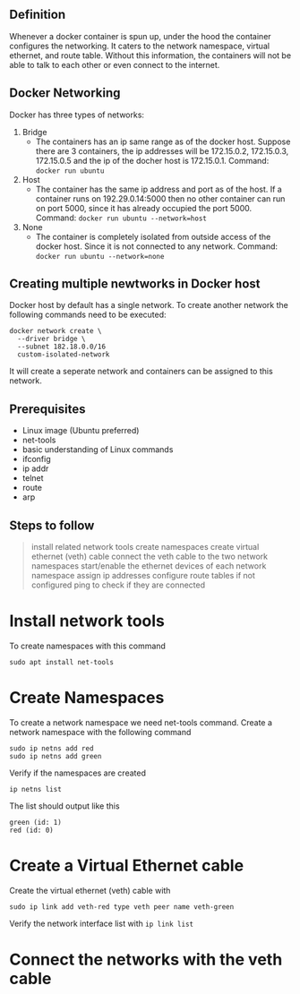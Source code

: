 ## Definition

Whenever a docker container is spun up, under the hood the container configures the networking. It caters to the network namespace, virtual ethernet, and route table. Without this information, the containers will not be able to talk to each other or even connect to the internet.

## Docker Networking
Docker has three types of networks:
1. Bridge
   - The containers has an ip same range as of the docker host. Suppose there are 3 containers, the ip addresses will be 172.15.0.2, 172.15.0.3, 172.15.0.5 and the ip of the docher host is 172.15.0.1. Command: `docker run ubuntu`
2. Host
   - The container has the same ip address and port as of the host. If a container runs on 192.29.0.14:5000 then no other container can run on port 5000, since it has already occupied the port 5000. Command: `docker run ubuntu --network=host`
3. None
   - The container is completely isolated from outside access of the docker host. Since it is not connected to any network. Command: `docker run ubuntu --network=none`

## Creating multiple newtworks in Docker host
Docker host by default has a single network. To create another network the following commands need to be executed:
```
docker network create \
  --driver bridge \
  --subnet 182.18.0.0/16
  custom-isolated-network
```

It will create a seperate network and containers can be assigned to this network.

## Prerequisites

- Linux image (Ubuntu preferred)
- net-tools
- basic understanding of Linux commands
- ifconfig
- ip addr
- telnet
- route
- arp

## Steps to follow

> install related network tools
> create namespaces
> create virtual ethernet (veth) cable
> connect the veth cable to the two network namespaces
> start/enable the ethernet devices of each network namespace
> assign ip addresses
> configure route tables if not configured
> ping to check if they are connected

# Install network tools

To create namespaces with this command

`sudo apt install net-tools`

# Create Namespaces

To create a network namespace we need net-tools command. Create a network namespace with the following command

```
sudo ip netns add red
sudo ip netns add green
```

Verify if the namespaces are created

`ip netns list`

The list should output like this

```
green (id: 1)
red (id: 0)
```

# Create a Virtual Ethernet cable

Create the virtual ethernet (veth) cable with

`sudo ip link add veth-red type veth peer name veth-green`

Verify the network interface list with `ip link list`

# Connect the networks with the veth cable

